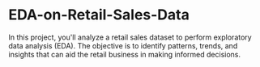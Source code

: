 # EDA-on-Retail-Sales-Data
In this project, you'll analyze a retail sales dataset to perform exploratory data analysis (EDA). The objective is to identify patterns, trends, and insights that can aid the retail business in making informed decisions.
